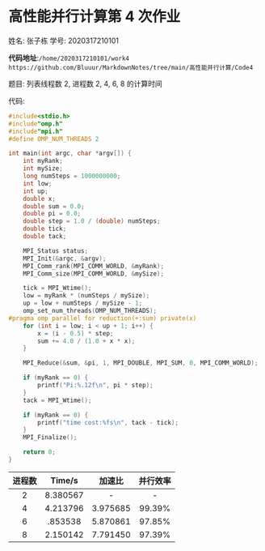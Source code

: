 # 高性能并行计算第 4 次作业

姓名: 张子栋			学号: 2020317210101

**代码地址**:`/home/2020317210101/work4`
 `https://github.com/Bluuur/MarkdownNotes/tree/main/高性能并行计算/Code4`

题目: 列表线程数 2, 进程数 2, 4, 6, 8 的计算时间

代码:

```C
#include<stdio.h>
#include"omp.h"
#include"mpi.h"
#define OMP_NUM_THREADS 2

int main(int argc, char *argv[]) {
    int myRank;
    int mySize;
    long numSteps = 1000000000;
    int low;
    int up;
    double x;
    double sum = 0.0;
    double pi = 0.0;
    double step = 1.0 / (double) numSteps;
    double tick;
    double tack;

    MPI_Status status;
    MPI_Init(&argc, &argv);
    MPI_Comm_rank(MPI_COMM_WORLD, &myRank);
    MPI_Comm_size(MPI_COMM_WORLD, &mySize);

    tick = MPI_Wtime();
    low = myRank * (numSteps / mySize);
    up = low + numSteps / mySize - 1;
    omp_set_num_threads(OMP_NUM_THREADS);
#pragma omp parallel for reduction(+:sum) private(x)
    for (int i = low; i < up + 1; i++) {
        x = (i - 0.5) * step;
        sum += 4.0 / (1.0 + x * x);
    }

    MPI_Reduce(&sum, &pi, 1, MPI_DOUBLE, MPI_SUM, 0, MPI_COMM_WORLD);

    if (myRank == 0) {
        printf("Pi:%.12f\n", pi * step);
    }
    tack = MPI_Wtime();

    if (myRank == 0) {
        printf("time cost:%fs\n", tack - tick);
    }
    MPI_Finalize();

    return 0;
}

```



| 进程数 |  Time/s  |  加速比  | 并行效率 |
| :----: | :------: | :------: | :------: |
|   2    | 8.380567 |    -     |    -     |
|   4    | 4.213796 | 3.975685 |  99.39%  |
|   6    | .853538  | 5.870861 |  97.85%  |
|   8    | 2.150142 | 7.791450 |  97.39%  |

